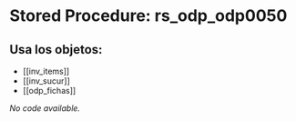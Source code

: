 # Stored Procedure: rs_odp_odp0050

## Usa los objetos:
- [[inv_items]]
- [[inv_sucur]]
- [[odp_fichas]]

*No code available.*
